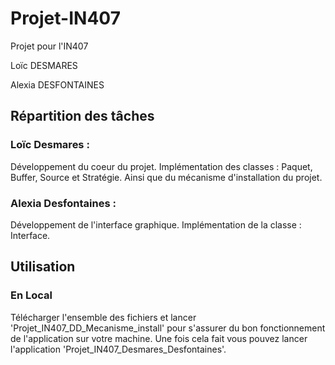 # Projet-IN407
Projet pour l'IN407

Loïc DESMARES

Alexia DESFONTAINES

## Répartition des tâches
### Loïc Desmares :
Développement du coeur du projet. Implémentation des classes : Paquet, Buffer, Source et Stratégie.
Ainsi que du mécanisme d'installation du projet.

### Alexia Desfontaines :
Développement de l'interface graphique. Implémentation de la classe : Interface.

## Utilisation

### En Local

Télécharger l'ensemble des fichiers et lancer 'Projet_IN407_DD_Mecanisme_install' pour s'assurer du bon fonctionnement de l'application sur votre machine.
Une fois cela fait vous pouvez lancer l'application 'Projet_IN407_Desmares_Desfontaines'.
